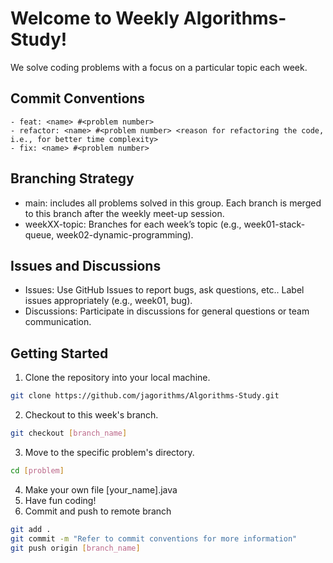 # Welcome to Weekly Algorithms-Study!

We solve coding problems with a focus on a particular topic each week. 

## Commit Conventions

```
- feat: <name> #<problem number>
- refactor: <name> #<problem number> <reason for refactoring the code, i.e., for better time complexity>
- fix: <name> #<problem number>
```

## Branching Strategy

- main: includes all problems solved in this group. Each branch is merged to this branch after the weekly meet-up session.
- weekXX-topic: Branches for each week’s topic (e.g., week01-stack-queue, week02-dynamic-programming).

## Issues and Discussions
- Issues: Use GitHub Issues to report bugs, ask questions, etc.. Label issues appropriately (e.g., week01, bug).
- Discussions: Participate in discussions for general questions or team communication.

## Getting Started

1. Clone the repository into your local machine.
```bash
git clone https://github.com/jagorithms/Algorithms-Study.git
```

2. Checkout to this week's branch.
```bash
git checkout [branch_name]
```

3. Move to the specific problem's directory. 
```bash
cd [problem]
```

4. Make your own file [your_name].java
5. Have fun coding!
6. Commit and push to remote branch
```bash
git add .
git commit -m "Refer to commit conventions for more information"
git push origin [branch_name]
```
